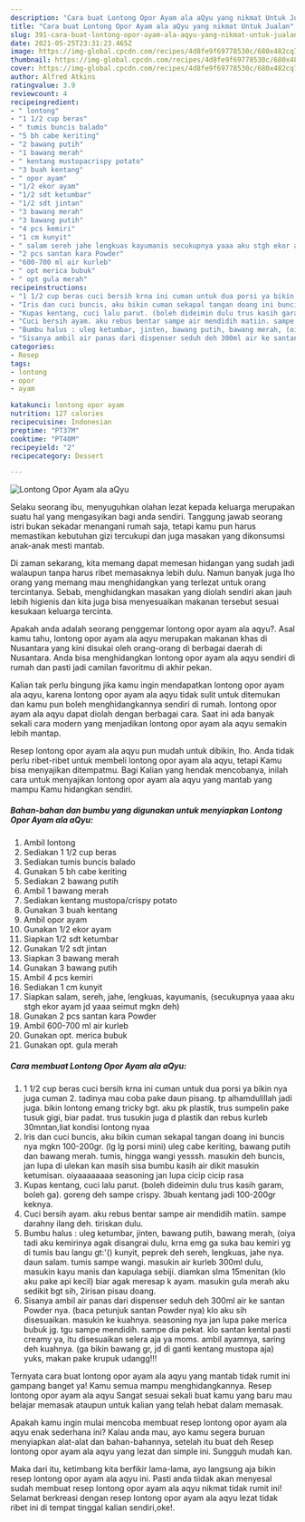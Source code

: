 ```yaml
---
description: "Cara buat Lontong Opor Ayam ala aQyu yang nikmat Untuk Jualan"
title: "Cara buat Lontong Opor Ayam ala aQyu yang nikmat Untuk Jualan"
slug: 391-cara-buat-lontong-opor-ayam-ala-aqyu-yang-nikmat-untuk-jualan
date: 2021-05-25T23:31:23.465Z
image: https://img-global.cpcdn.com/recipes/4d8fe9f69778530c/680x482cq70/lontong-opor-ayam-ala-aqyu-foto-resep-utama.jpg
thumbnail: https://img-global.cpcdn.com/recipes/4d8fe9f69778530c/680x482cq70/lontong-opor-ayam-ala-aqyu-foto-resep-utama.jpg
cover: https://img-global.cpcdn.com/recipes/4d8fe9f69778530c/680x482cq70/lontong-opor-ayam-ala-aqyu-foto-resep-utama.jpg
author: Alfred Atkins
ratingvalue: 3.9
reviewcount: 4
recipeingredient:
- " lontong"
- "1 1/2 cup beras"
- " tumis buncis balado"
- "5 bh cabe keriting"
- "2 bawang putih"
- "1 bawang merah"
- " kentang mustopacrispy potato"
- "3 buah kentang"
- " opor ayam"
- "1/2 ekor ayam"
- "1/2 sdt ketumbar"
- "1/2 sdt jintan"
- "3 bawang merah"
- "3 bawang putih"
- "4 pcs kemiri"
- "1 cm kunyit"
- " salam sereh jahe lengkuas kayumanis secukupnya yaaa aku stgh ekor ayam jd yaaa seimut mgkn deh"
- "2 pcs santan kara Powder"
- "600-700 ml air kurleb"
- " opt merica bubuk"
- " opt gula merah"
recipeinstructions:
- "1 1/2 cup beras cuci bersih krna ini cuman untuk dua porsi ya bikin nya juga cuman 2. tadinya mau coba pake daun pisang. tp alhamdulillah jadi juga. bikin lontong emang tricky bgt. aku pk plastik, trus sumpelin pake tusuk gigi, biar padat. trus tusukin juga d plastik dan rebus kurleb 30mntan,liat kondisi lontong nyaa"
- "Iris dan cuci buncis, aku bikin cuman sekapal tangan doang ini buncis nya mgkn 100-200gr. (lg lg porsi mini) uleg cabe keriting, bawang putih dan bawang merah. tumis, hingga wangi yesssh. masukin deh buncis, jan lupa di ulekan kan masih sisa bumbu kasih air dikit masukin ketumisan. oiyaaaaaaaa seasoning jan lupa cicip cicip rasa"
- "Kupas kentang, cuci lalu parut. (boleh dideimin dulu trus kasih garam, boleh ga). goreng deh sampe crispy. 3buah kentang jadi 100-200gr keknya."
- "Cuci bersih ayam. aku rebus bentar sampe air mendidih matiin. sampe darahny ilang deh. tiriskan dulu."
- "Bumbu halus : uleg ketumbar, jinten, bawang putih, bawang merah, (oiya tadi aku kemirinya agak disangrai dulu, krna emg ga suka bau kemiri yg di tumis bau langu gt:&#39;() kunyit, peprek deh sereh, lengkuas, jahe nya. daun salam. tumis sampe wangi. masukin air kurleb 300ml dulu, masukin kayu manis dan kapulaga sebiji. diamkan slma 15menitan (klo aku pake api kecil) biar agak meresap k ayam. masukin gula merah aku sedikit bgt sih, 2irisan pisau doang."
- "Sisanya ambil air panas dari dispenser seduh deh 300ml air ke santan Powder nya. (baca petunjuk santan Powder nya) klo aku sih disesuaikan. masukin ke kuahnya. seasoning nya jan lupa pake merica bubuk jg. tgu sampe mendidih. sampe dia pekat. klo santan kental pasti creamy ya, itu disesuaikan selera aja ya moms. ambil ayamnya, saring deh kuahnya. (ga bikin bawang gr, jd di ganti kentang mustopa aja) yuks, makan pake krupuk udangg!!!"
categories:
- Resep
tags:
- lontong
- opor
- ayam

katakunci: lontong opor ayam 
nutrition: 127 calories
recipecuisine: Indonesian
preptime: "PT37M"
cooktime: "PT40M"
recipeyield: "2"
recipecategory: Dessert

---
```



![Lontong Opor Ayam ala aQyu](https://img-global.cpcdn.com/recipes/4d8fe9f69778530c/680x482cq70/lontong-opor-ayam-ala-aqyu-foto-resep-utama.jpg)

Selaku seorang ibu, menyuguhkan olahan lezat kepada keluarga merupakan suatu hal yang mengasyikan bagi anda sendiri. Tanggung jawab seorang istri bukan sekadar menangani rumah saja, tetapi kamu pun harus memastikan kebutuhan gizi tercukupi dan juga masakan yang dikonsumsi anak-anak mesti mantab.

Di zaman  sekarang, kita memang dapat memesan hidangan yang sudah jadi walaupun tanpa harus ribet memasaknya lebih dulu. Namun banyak juga lho orang yang memang mau menghidangkan yang terlezat untuk orang tercintanya. Sebab, menghidangkan masakan yang diolah sendiri akan jauh lebih higienis dan kita juga bisa menyesuaikan makanan tersebut sesuai kesukaan keluarga tercinta. 



Apakah anda adalah seorang penggemar lontong opor ayam ala aqyu?. Asal kamu tahu, lontong opor ayam ala aqyu merupakan makanan khas di Nusantara yang kini disukai oleh orang-orang di berbagai daerah di Nusantara. Anda bisa menghidangkan lontong opor ayam ala aqyu sendiri di rumah dan pasti jadi camilan favoritmu di akhir pekan.

Kalian tak perlu bingung jika kamu ingin mendapatkan lontong opor ayam ala aqyu, karena lontong opor ayam ala aqyu tidak sulit untuk ditemukan dan kamu pun boleh menghidangkannya sendiri di rumah. lontong opor ayam ala aqyu dapat diolah dengan berbagai cara. Saat ini ada banyak sekali cara modern yang menjadikan lontong opor ayam ala aqyu semakin lebih mantap.

Resep lontong opor ayam ala aqyu pun mudah untuk dibikin, lho. Anda tidak perlu ribet-ribet untuk membeli lontong opor ayam ala aqyu, tetapi Kamu bisa menyajikan ditempatmu. Bagi Kalian yang hendak mencobanya, inilah cara untuk menyajikan lontong opor ayam ala aqyu yang mantab yang mampu Kamu hidangkan sendiri.

<!--inarticleads1-->

##### Bahan-bahan dan bumbu yang digunakan untuk menyiapkan Lontong Opor Ayam ala aQyu:

1. Ambil  lontong
1. Sediakan 1 1/2 cup beras
1. Sediakan  tumis buncis balado
1. Gunakan 5 bh cabe keriting
1. Sediakan 2 bawang putih
1. Ambil 1 bawang merah
1. Sediakan  kentang mustopa/crispy potato
1. Gunakan 3 buah kentang
1. Ambil  opor ayam
1. Gunakan 1/2 ekor ayam
1. Siapkan 1/2 sdt ketumbar
1. Gunakan 1/2 sdt jintan
1. Siapkan 3 bawang merah
1. Gunakan 3 bawang putih
1. Ambil 4 pcs kemiri
1. Sediakan 1 cm kunyit
1. Siapkan  salam, sereh, jahe, lengkuas, kayumanis, (secukupnya yaaa aku stgh ekor ayam jd yaaa seimut mgkn deh)
1. Gunakan 2 pcs santan kara Powder
1. Ambil 600-700 ml air kurleb
1. Gunakan  opt. merica bubuk
1. Gunakan  opt. gula merah




<!--inarticleads2-->

##### Cara membuat Lontong Opor Ayam ala aQyu:

1. 1 1/2 cup beras cuci bersih krna ini cuman untuk dua porsi ya bikin nya juga cuman 2. tadinya mau coba pake daun pisang. tp alhamdulillah jadi juga. bikin lontong emang tricky bgt. aku pk plastik, trus sumpelin pake tusuk gigi, biar padat. trus tusukin juga d plastik dan rebus kurleb 30mntan,liat kondisi lontong nyaa
1. Iris dan cuci buncis, aku bikin cuman sekapal tangan doang ini buncis nya mgkn 100-200gr. (lg lg porsi mini) uleg cabe keriting, bawang putih dan bawang merah. tumis, hingga wangi yesssh. masukin deh buncis, jan lupa di ulekan kan masih sisa bumbu kasih air dikit masukin ketumisan. oiyaaaaaaaa seasoning jan lupa cicip cicip rasa
1. Kupas kentang, cuci lalu parut. (boleh dideimin dulu trus kasih garam, boleh ga). goreng deh sampe crispy. 3buah kentang jadi 100-200gr keknya.
1. Cuci bersih ayam. aku rebus bentar sampe air mendidih matiin. sampe darahny ilang deh. tiriskan dulu.
1. Bumbu halus : uleg ketumbar, jinten, bawang putih, bawang merah, (oiya tadi aku kemirinya agak disangrai dulu, krna emg ga suka bau kemiri yg di tumis bau langu gt:&#39;() kunyit, peprek deh sereh, lengkuas, jahe nya. daun salam. tumis sampe wangi. masukin air kurleb 300ml dulu, masukin kayu manis dan kapulaga sebiji. diamkan slma 15menitan (klo aku pake api kecil) biar agak meresap k ayam. masukin gula merah aku sedikit bgt sih, 2irisan pisau doang.
1. Sisanya ambil air panas dari dispenser seduh deh 300ml air ke santan Powder nya. (baca petunjuk santan Powder nya) klo aku sih disesuaikan. masukin ke kuahnya. seasoning nya jan lupa pake merica bubuk jg. tgu sampe mendidih. sampe dia pekat. klo santan kental pasti creamy ya, itu disesuaikan selera aja ya moms. ambil ayamnya, saring deh kuahnya. (ga bikin bawang gr, jd di ganti kentang mustopa aja) yuks, makan pake krupuk udangg!!!




Ternyata cara buat lontong opor ayam ala aqyu yang mantab tidak rumit ini gampang banget ya! Kamu semua mampu menghidangkannya. Resep lontong opor ayam ala aqyu Sangat sesuai sekali buat kamu yang baru mau belajar memasak ataupun untuk kalian yang telah hebat dalam memasak.

Apakah kamu ingin mulai mencoba membuat resep lontong opor ayam ala aqyu enak sederhana ini? Kalau anda mau, ayo kamu segera buruan menyiapkan alat-alat dan bahan-bahannya, setelah itu buat deh Resep lontong opor ayam ala aqyu yang lezat dan simple ini. Sungguh mudah kan. 

Maka dari itu, ketimbang kita berfikir lama-lama, ayo langsung aja bikin resep lontong opor ayam ala aqyu ini. Pasti anda tiidak akan menyesal sudah membuat resep lontong opor ayam ala aqyu nikmat tidak rumit ini! Selamat berkreasi dengan resep lontong opor ayam ala aqyu lezat tidak ribet ini di tempat tinggal kalian sendiri,oke!.


